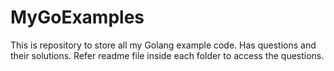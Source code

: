 # MyGoExamples
This is repository to store all my Golang example code. Has questions and their solutions. Refer readme file inside each folder to access the questions.
